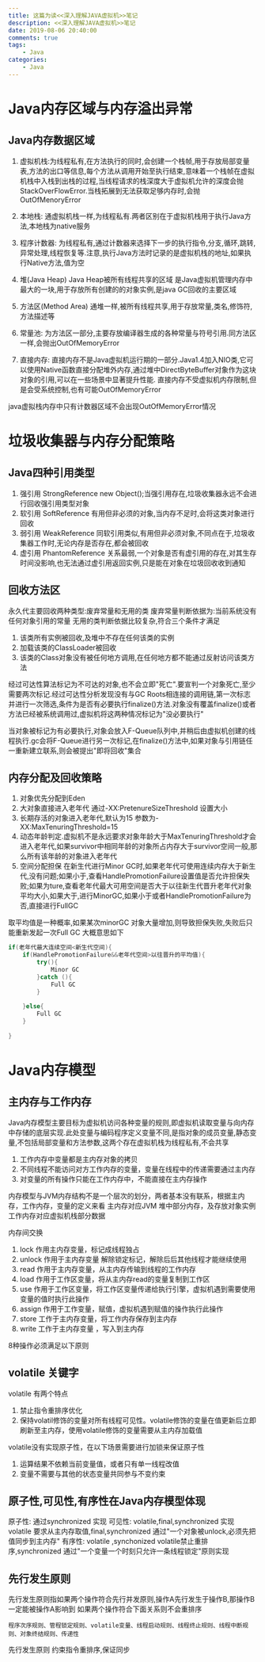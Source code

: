 ```yaml
---
title: 这篇为读<<深入理解JAVA虚拟机>>笔记
description: <<深入理解JAVA虚拟机>>笔记
date: 2019-08-06 20:40:00
comments: true
tags: 
    - Java
categories:
    - Java
---
```


# Java内存区域与内存溢出异常

## Java内存数据区域

1. 虚拟机栈:为线程私有,在方法执行的同时,会创建一个栈帧,用于存放局部变量表,方法的出口等信息,每个方法从调用开始至执行结束,意味着一个栈帧在虚拟机栈中入栈到出栈的过程,当线程请求的栈深度大于虚拟机允许的深度会抛StackOverFlowError.当栈拓展到无法获取足够内存时,会抛OutOfMenoryError
2. 本地栈: 通虚拟机栈一样,为线程私有.两者区别在于虚拟机栈用于执行Java方法,本地栈为native服务
3. 程序计数器: 为线程私有,通过计数器来选择下一步的执行指令,分支,循环,跳转,异常处理,线程恢复等.注意,执行Java方法时记录的是虚拟机栈的地址,如果执行Native方法,值为空

4. 堆(Java Heap) Java Heap被所有线程共享的区域 是Java虚拟机管理内存中最大的一块,用于存放所有创建的的对象实例,是java GC回收的主要区域
5. 方法区(Method Area)  通堆一样,被所有线程共享,用于存放常量,类名,修饰符,方法描述等
6. 常量池: 为方法区一部分,主要存放编译器生成的各种常量与符号引用.同方法区一样,会抛出OutOfMemoryError

7. 直接内存: 直接内存不是Java虚拟机运行期的一部分.Java1.4加入NIO类,它可以使用Native函数直接分配堆外内存,通过堆中DirectByteBuffer对象作为这块对象的引用,可以在一些场景中显著提升性能. 直接内存不受虚拟机内存限制,但是会受系统控制,也有可能OutOfMemoryError

java虚拟栈内存中只有计数器区域不会出现OutOfMemoryError情况

# 垃圾收集器与内存分配策略

## Java四种引用类型

1. 强引用  StrongReference new Object();当强引用存在,垃圾收集器永远不会进行回收强引用类型对象
2. 软引用  SoftReference 有用但非必须的对象,当内存不足时,会将这类对象进行回收
3. 弱引用  WeakReference 同软引用类似,有用但非必须对象,不同点在于,垃圾收集器工作时,无论内存是否存在,都会被回收
4. 虚引用  PhantomReference 关系最弱,一个对象是否有虚引用的存在,对其生存时间没影响,也无法通过虚引用返回实例,只是能在对象在垃圾回收收到通知

## 回收方法区
永久代主要回收两种类型:废弃常量和无用的类
废弃常量判断依据为:当前系统没有任何对象引用的常量
无用的类判断依据比较复杂,符合三个条件才满足
1. 该类所有实例被回收,及堆中不存在任何该类的实例
2. 加载该类的ClassLoader被回收
3. 该类的Class对象没有被任何地方调用,在任何地方都不能通过反射访问该类方法

经过可达性算法标记为不可达的对象,也不会立即"死亡".要宣判一个对象死亡,至少需要两次标记.经过可达性分析发现没有与GC Roots相连接的调用链,第一次标志并进行一次筛选,条件为是否有必要执行finalize()方法.对象没有覆盖finalize()或者方法已经被系统调用过,虚拟机将这两种情况标记为"没必要执行"

当对象被标记为有必要执行,对象会放入F-Queue队列中,并稍后由虚拟机创建的线程执行.gc会将F-Queue进行另一次标记,在finalize()方法中,如果对象与引用链任一重新建立联系,则会被提出"即将回收"集合

## 内存分配及回收策略

1. 对象优先分配到Eden
2. 大对象直接进入老年代 通过-XX:PretenureSizeThreshold 设置大小
3. 长期存活的对象进入老年代,默认为15 参数为- XX:MaxTenuringThreshold=15
4. 动态年龄判定.虚拟机不是永远要求对象年龄大于MaxTenuringThreshold才会进入老年代,如果survivor中相同年龄的对象所占内存大于survivor空间一般,那么所有该年龄的对象进入老年代
5. 空间分配担保
在新生代进行Minor GC时,如果老年代可使用连续内存大于新生代,没有问题;如果小于,查看HandlePromotionFailure设置值是否允许担保失败;如果为ture,查看老年代最大可用空间是否大于以往新生代晋升老年代对象平均大小,如果大于,进行MinorGC,如果小于或者HandlePromotionFailure为否,直接进行FullGC

取平均值是一种概率,如果某次minorGC 对象大量增加,则导致担保失败,失败后只能重新发起一次Full GC
大概意思如下
```java
if(老年代最大连续空间<新生代空间){
    if(HandlePromotionFailure&&老年代空间>以往晋升的平均值){
        try(){
            Minor GC
        }catch (){
            Full GC
        }
        
    }else{
        Full GC
    }
     
}
```

# Java内存模型

## 主内存与工作内存

Java内存模型主要目标为虚拟机访问各种变量的规则,即虚拟机读取变量与向内存中存储的底层实现.此处变量与编码程序定义变量不同,是指对象的成员变量,静态变量,不包括局部变量和方法参数,这两个存在虚拟机栈为线程私有,不会共享

1. 工作内存中变量都是主内存对象的拷贝
2. 不同线程不能访问对方工作内存的变量，变量在线程中的传递需要通过主内存
3. 对变量的所有操作只能在工作内存中，不能直接在主内存操作


内存模型与JVM内存结构不是一个层次的划分，两者基本没有联系，根据主内存，工作内存，变量的定义来看
主内存对应JVM 堆中部分内存，及存放对象实例
工作内存对应虚拟机栈部分数据

内存间交换
1. lock 作用主内存变量，标记成线程独占
2. unlock 作用于主内存变量 解除锁定标记，解除后后其他线程才能继续使用
3. read 作用于主内存变量，从主内存传输到线程的工作内存
4. load 作用于工作区变量，将从主内存read的变量复制到工作区
5. use 作用于工作区变量，将工作区变量传递给执行引擎，虚拟机遇到需要使用变量的值时执行此操作
6. assign 作用于工作变量，赋值，虚拟机遇到赋值的操作执行此操作
7. store 工作于主内存变量，将工作内存保存到主内存
8. write 工作于主内存变量 ，写入到主内存

8种操作必须满足以下原则

## volatile 关键字

volatile 有两个特点
1. 禁止指令重排序优化
2. 保持volatil修饰的变量对所有线程可见性。volatile修饰的变量在值更新后立即刷新至主内存，使用volatile修饰的变量需要从主内存加载值

volatile没有实现原子性，在以下场景需要进行加锁来保证原子性
1. 运算结果不依赖当前变量值，或者只有单一线程改值
2. 变量不需要与其他的状态变量共同参与不变约束

## 原子性,可见性,有序性在Java内存模型体现

原子性: 通过synchronized 实现 
可见性: volatile,final,synchronized 实现 volatile 要求从主内存取值,final,synchronized 通过"一个对象被unlock,必须先把值同步到主内存"
有序性: volatile ,synchonized  volatile禁止重排序,synchronized 通过"一个变量一个时刻只允许一条线程锁定"原则实现

## 先行发生原则

先行发生原则指如果两个操作符合先行并发原则,操作A先行发生于操作B,那操作B一定能被操作A影响到
如果两个操作符合下面关系则不会重排序
```
程序次序规则、管程锁定规则、volatile变量、线程启动规则、线程终止规则、线程中断规则、对象终结规则、传递性
```
先行发生原则 约束指令重排序,保证同步